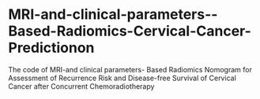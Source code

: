 # MRI-and-clinical-parameters--Based-Radiomics-Cervical-Cancer-Predictionon
The code of MRI-and clinical parameters- Based Radiomics Nomogram for Assessment of Recurrence Risk and Disease-free Survival of Cervical Cancer after Concurrent Chemoradiotherapy 
